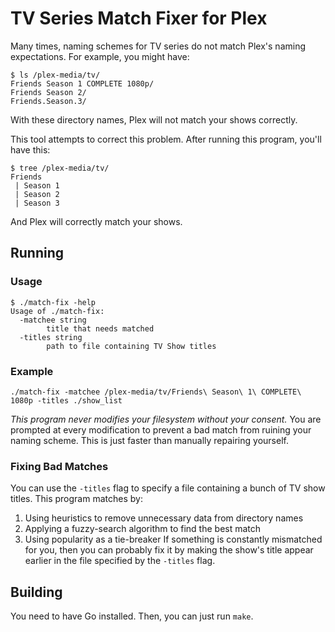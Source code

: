 # TV Series Match Fixer for Plex
Many times, naming schemes for TV series do not match Plex's naming expectations. For example, you might have:
```
$ ls /plex-media/tv/
Friends Season 1 COMPLETE 1080p/ 
Friends Season 2/
Friends.Season.3/
```
With these directory names, Plex will not match your shows correctly.

This tool attempts to correct this problem. After running this program, you'll have this:
```
$ tree /plex-media/tv/
Friends
 | Season 1
 | Season 2
 | Season 3
```
And Plex will correctly match your shows.

## Running
### Usage
```
$ ./match-fix -help
Usage of ./match-fix:
  -matchee string
    	title that needs matched
  -titles string
    	path to file containing TV Show titles
```


### Example
```
./match-fix -matchee /plex-media/tv/Friends\ Season\ 1\ COMPLETE\ 1080p -titles ./show_list
```
*This program never modifies your filesystem without your consent.* You are prompted at every modification to prevent a bad match from ruining your naming scheme. This is just faster than manually repairing yourself.

### Fixing Bad Matches
You can use the `-titles` flag to specify a file containing a bunch of TV show titles. This program matches by:
1. Using heuristics to remove unnecessary data from directory names
2. Applying a fuzzy-search algorithm to find the best match
3. Using popularity as a tie-breaker
If something is constantly mismatched for you, then you can probably fix it by making the show's title appear earlier in the file specified by the `-titles` flag.

## Building
You need to have Go installed. Then, you can just run `make`.
